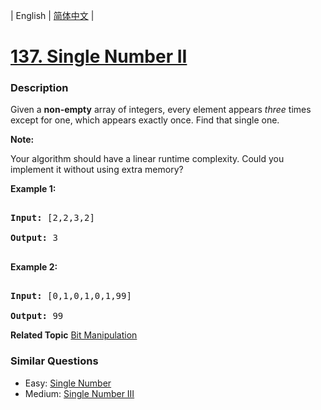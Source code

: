 | English | [简体中文](README.md) |

# [137. Single Number II](https://leetcode-cn.com/problems/single-number-ii)
 ### Description
<p>Given a <strong>non-empty</strong>&nbsp;array of integers, every element appears <em>three</em> times except for one, which appears exactly once. Find that single one.</p>

<p><strong>Note:</strong></p>

<p>Your algorithm should have a linear runtime complexity. Could you implement it without using extra memory?</p>

<p><strong>Example 1:</strong></p>

<pre>
<strong>Input:</strong> [2,2,3,2]
<strong>Output:</strong> 3
</pre>

<p><strong>Example 2:</strong></p>

<pre>
<strong>Input:</strong> [0,1,0,1,0,1,99]
<strong>Output:</strong> 99</pre>

**Related Topic**  [Bit Manipulation](https://leetcode-cn.com/tag/bit-manipulation) 

### Similar Questions
 - Easy:	[Single Number](https://leetcode-cn.com/problems/single-number) 
 - Medium:	[Single Number III](https://leetcode-cn.com/problems/single-number-iii) 
